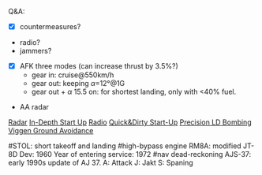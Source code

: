Q&A:
- [x] countermeasures?
- radio?
- jammers?
- [x] AFK three modes (can increase thrust by 3.5%?)
	- gear in: cruise@550km/h
	- gear out: keeping $\alpha$=12°@1G
	- gear out + $\alpha$ 15.5 on: for shortest landing, only with <40% fuel.
- AA radar

[Radar](https://youtu.be/6mSMYrgkXMU?si=Lq-jdSw_ZikcZikx)
[In-Depth Start Up](https://youtu.be/hf5Dax8sIVE?si=D4hjpyaqm9BE2bRm)
[Radio](https://youtu.be/nagSMapqKio?si=_XJeDN1W4LW0xtSp)
[Quick&Dirty Start-Up](https://www.youtube.com/watch?v=AQWl-H6hEDc)
[Precision LD Bombing](https://youtu.be/dnkXSQzq90k?si=OWVNjBKLzQjkmOnJ)
[Viggen Ground Avoidance](https://www.youtube.com/watch?v=G2wH95IbiTE)

#STOL: short takeoff and landing
#high-bypass engine RM8A: modified JT-8D
	Dev: 1960
	Year of entering service: 1972
#nav dead-reckoning
AJS-37: early 1990s update of AJ 37.
	A: Attack
	J: Jakt
	S: Spaning
